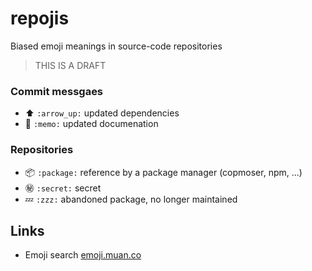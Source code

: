 # repojis

Biased emoji meanings in source-code repositories

> THIS IS A DRAFT


### Commit messgaes

- :arrow_up: `:arrow_up:` updated dependencies
- :memo: `:memo:` updated documenation

### Repositories

- :package: `:package:` reference by a package manager (copmoser, npm, ...)
- :secret: `:secret:` secret
- :zzz: `:zzz:` abandoned package, no longer maintained


## Links

- Emoji search [emoji.muan.co](http://emoji.muan.co)
